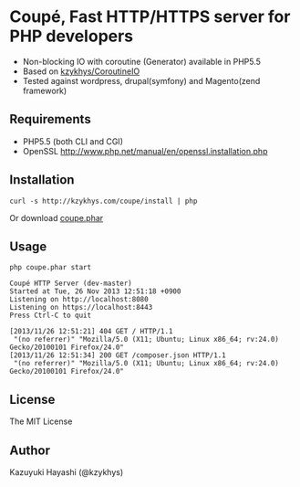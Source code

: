 Coupé, Fast HTTP/HTTPS server for PHP developers
================================================

* Non-blocking IO with coroutine (Generator) available in PHP5.5
* Based on [kzykhys/CoroutineIO][coroutine-io]
* Tested against wordpress, drupal(symfony) and Magento(zend framework)

Requirements
------------

* PHP5.5 (both CLI and CGI)
* OpenSSL http://www.php.net/manual/en/openssl.installation.php

Installation
------------

```
curl -s http://kzykhys.com/coupe/install | php
```

Or download [coupe.phar][coupe-phar]

Usage
-----

```
php coupe.phar start
```

```
Coupé HTTP Server (dev-master)
Started at Tue, 26 Nov 2013 12:51:18 +0900
Listening on http://localhost:8080
Listening on https://localhost:8443
Press Ctrl-C to quit

[2013/11/26 12:51:21] 404 GET / HTTP/1.1
 "(no referrer)" "Mozilla/5.0 (X11; Ubuntu; Linux x86_64; rv:24.0) Gecko/20100101 Firefox/24.0"
[2013/11/26 12:51:34] 200 GET /composer.json HTTP/1.1
 "(no referrer)" "Mozilla/5.0 (X11; Ubuntu; Linux x86_64; rv:24.0) Gecko/20100101 Firefox/24.0"
```

License
-------

The MIT License

Author
------

Kazuyuki Hayashi (@kzykhys)

[coroutine-io]: https://github.com/kzykhys/CoroutineIO
[coupe-phar]: http://kzykhys.com/coupe/coupe.phar